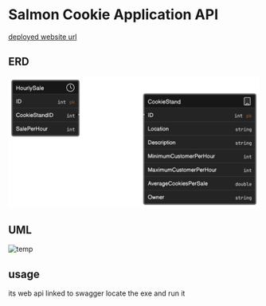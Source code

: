 # Salmon Cookie Application API

[deployed website url](https://salmoncookieapplicationapi20231007222023.azurewebsites.net/index.html)

## ERD

![temp](./1.png)

## UML

![temp](./SalmonCookiesAPI_UML.png)

## usage 
its web api linked to swagger locate the exe and run it